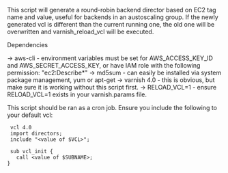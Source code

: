 This script will generate a round-robin backend director based on EC2 tag name and value, useful for backends in an austoscaling group. If the newly generated vcl is different than the current running one, the old one will be overwritten and varnish_reload_vcl will be executed.


Dependencies
 
 -> aws-cli - environment variables must be set for AWS_ACCESS_KEY_ID and AWS_SECRET_ACCESS_KEY, or have IAM
              role with the following permission: "ec2:Describe*"
 -> md5sum - can easily be installed via system package management, yum or apt-get
 -> varnish 4.0 - this is obvious, but make sure it is working without this script first.
 -> RELOAD_VCL=1 - ensure RELOAD_VCL=1 exists in your varnish.params file.

 This script should be ran as a cron job. Ensure you include the following to your default vcl:
```
 vcl 4.0
 import directors;
 include "<value of $VCL>";

 sub vcl_init {
   call <value of $SUBNAME>;
}
```
